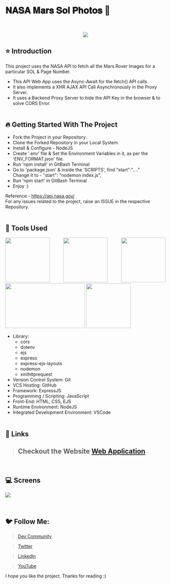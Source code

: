 # 𝐍𝐀𝐒𝐀 𝐌𝐚𝐫𝐬 𝐒𝐨𝐥 𝐏𝐡𝐨𝐭𝐨𝐬 🚀

<br/>
<p align="center">
<img src="https://user-images.githubusercontent.com/76626529/185119301-bf272a6c-0eb4-49b2-a25b-b40286045660.jpg">
</p>

## ⭐ Introduction

This project uses the NASA API to fetch all the Mars Rover Images for a particular SOL & Page Number.

-  This API Web App uses the Async-Await for the fetch() API calls.
-  It also implements a XHR AJAX API Call Asynchronously in the Proxy Server.
-  It uses a Backend Proxy Server to hide the API Key in the browser & to solve CORS Error.
   <br/>
   <br/>

## 🔥 Getting Started With The Project

-  Fork the Project in your Repository.
-  Clone the Forked Repository in your Local System.
-  Install & Configure - NodeJS
-  Create '.env' file & Set the Environment Variables in it, as per the 'ENV_FORMAT.json' file.
-  Run 'npm install' in GitBash Terminal
-  Go to 'package.json' & inside the 'SCRIPTS', find "start":"...." <br/>
   Change it to - "start": "nodemon index.js",
-  Run 'npm start' in GitBash Terminal
-  Enjoy :)

Reference - https://api.nasa.gov/ <br/>
For any issues related to the project, raise an ISSUE in the respective Repository.
<br/>
<br/>

## 🔨 Tools Used

<p align="justify">
<img height="140" width="140" src="https://www.w3.org/html/logo/downloads/HTML5_Logo_256.png">
<img height="140" width="140" src="https://logodix.com/logo/470309.png">
<img height="140" width="140" src="https://upload.wikimedia.org/wikipedia/commons/6/6a/JavaScript-logo.png">
<img height="140" width="250" src="https://encrypted-tbn0.gstatic.com/images?q=tbn:ANd9GcQv2l-4Y-ZVZm77rzV9CRJxmgNPpy36zgePIA&usqp=CAU">
<img height="140" width="140" src="https://encrypted-tbn0.gstatic.com/images?q=tbn:ANd9GcSMX7p-_Zo1LqsEfO1v3B6Zw0Jgvhk4vo1fKA&usqp=CAU">
</p>

-  Library:
   -  cors
   -  dotenv
   -  ejs
   -  express
   -  express-ejs-layouts
   -  nodemon
   -  xmlhttprequest
-  Version Control System: Git
-  VCS Hosting: GitHub
-  Framework: ExpressJS
-  Programming / Scripting: JavaScript
-  Front-End: HTML, CSS, EJS
-  Runtime Environment: NodeJS
-  Integrated Development Environment: VSCode
   <br/>
   <br/>

## 🔗 Links

> ## Checkout the Website [Web Application](https://nasa-mars-sol-photos.onrender.com)

 <br/>

## 💻 Screens

<p align="justify">
<img src="https://user-images.githubusercontent.com/76626529/185119318-07383c0f-dc97-4e1f-ae05-1bb50bb76994.jpg">
</p>
<br/>

## 🐦 Follow Me:

> [Dev Community](https://dev.to/ayushkanduri)

> [Twitter](https://twitter.com/ayush_codes)

> [LinkedIn](https://www.linkedin.com/in/ayushkanduri/)

> [YouTube](https://www.youtube.com/channel/UC6c1ajC_2jF7wQp7Y13t2bg)

I hope you like the project. Thanks for reading :)

